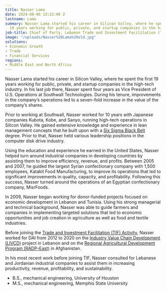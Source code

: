 ```yaml
---
title: Nasser Lama
date: 2024-08-06 13:23:00 Z
lastname: Lama
summary: Nasser Lama started his career in Silicon Valley, where he spent the first
  19 years working for public, private, and startup companies in the high-tech industry.
job-title: Chief of Party, Lebanon Trade and Investment Facilitation (TIF) Activity
image: "/uploads/Nasser%20Lama%20old.jpg"
solutions:
- Economic Growth
- Trade
- Financial Services
regions:
- Middle East and North Africa
---
```


Nasser Lama started his career in Silicon Valley, where he spent the first 19 years working for public, private, and startup companies in the high-tech industry. In his last job there, Nasser spent four years as Vice President of U.S. Operations at Southwall Technologies. During his tenure, improvements in the company’s operations led to a seven-fold increase in the value of the company’s shares. 

Prior to working at Southwall, Nasser worked for 10 years with Japanese companies Kubota, Kobe, and Sanyo, running high-tech operations in Silicon Valley. He gained extensive knowledge and experience in lean management concepts that he built upon with a [Six Sigma Black Belt](https://www.sixsigmacouncil.org/six-sigma-black-belt-certification/) degree. Prior to that, Nasser held various leadership positions in the computer disk drive industry.

Using the education and experience he earned in the United States, Nasser helped turn around industrial companies in developing countries by assisting them to improve efficiency, revenue, and profits. Between 2005 and 2007, he guided the largest Syrian confectionary company with 1,500 employees, Katakit Food Manufacturing, to improve its operations that led to significant improvements in quality, capacity, and profitability. Following this success, Nasser turned around the operations of an Egyptian confectionary company, MisrFoods. 

In 2009, Nasser began working for donor-funded projects focused on economic development in Lebanon and Tunisia. Using his strong managerial and technical background, Nasser was able to guide farmers and companies in implementing targeted solutions that led to economic opportunities and job creation in agriculture as well as food and textile industries. 

Before joining the [Trade and Investment Facilitation (TIF) Activity](https://www.dai.com/our-work/projects/lebanon-trade-and-investment-facilitation-tif), Nasser worked for DAI from 2012 to 2020 on the [Industry Value Chain Development (LIVCD)](https://www.dai.com/our-work/projects/lebanon-industry-value-chain-development-livcd) project in Lebanon and on the [Regional Agricultural Development Program (RADP–East)](https://www.dai.com/our-work/projects/regional-agricultural-development-program-radp-east) in Afghanistan.

In his most recent work before joining TIF, Nasser consulted for Lebanese and Jordanian industrial companies to assist them in increasing productivity, revenue, profitability, and sustainability.

* B.S., mechanical engineering, University of Houston
* M.S., mechanical engineering, Memphis State University